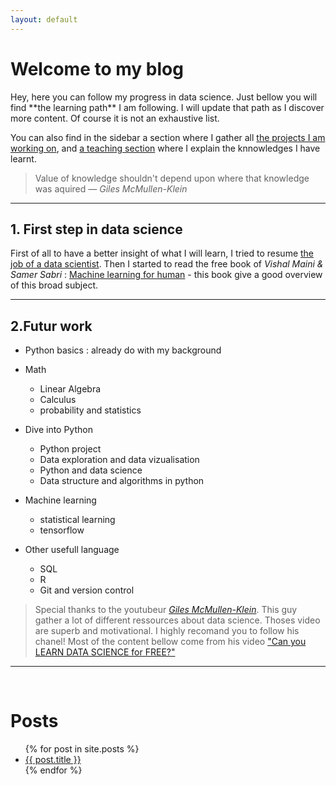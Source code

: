 ```yaml
---
layout: default
---
```

 <h1>Welcome to my blog</h1>
Hey, here you can follow my progress in data science. Just bellow you will find **the learning path** I am following. I will update that path as I discover more content. Of course it is not an exhaustive list.

You can also find in the sidebar a section where I gather all [the projects I am working on]({{site.url}}/my_blog/project), and [a teaching section]({{site.url}}/my_blog/teaching) where I explain the knnowledges I have learnt. 

> Value of knowledge shouldn't depend upon where that knowledge was aquired <cite>&mdash; Giles McMullen-Klein</cite>

<hr>

## 1.  First step in data science
First of all to have a better insight of what I will learn, I tried to resume [the job of a data scientist](first_article). Then I started to read the free book of *Vishal Maini & Samer Sabri* : [Machine learning for human](https://everythingcomputerscience.com/books/Machine%20Learning%20for%20Humans.pdf) - this book give a good overview  of this broad subject. 
<hr>

## 2.Futur work
- Python basics  : already do with my background 

- Math
  * Linear Algebra
  * Calculus
  * probability and statistics

- Dive into Python
  * Python project
  * Data exploration and data vizualisation
  * Python and data science 
  * Data structure and algorithms in python
  
- Machine learning 
  * statistical learning
  * tensorflow

- Other usefull language
  * SQL
  * R
  * Git and version control


> Special thanks to the youtubeur [*Giles McMullen-Klein*](https://www.youtube.com/channel/UC68KSmHePPePCjW4v57VPQg). This guy gather a lot of different ressources about data science. Thoses video are superb and motivational. I highly recomand you to follow his chanel! Most of the content bellow come from his video ["Can you LEARN DATA SCIENCE for FREE?"](https://www.youtube.com/watch?v=eTxyviU0Ddo&feature=share&fbclid=IwAR1Ldib0ETlVNsHHEt_TU99SMggVk_AKFvCfd0Zm-THIN7K33spV6-ayTxY)

<hr>
<br>
 <h1>Posts</h1>
<ul>
  {% for post in site.posts %}
    <li>
      <a href="/my_blog/{{ post.url }}">{{ post.title }}</a>
    </li>
  {% endfor %}
</ul>
